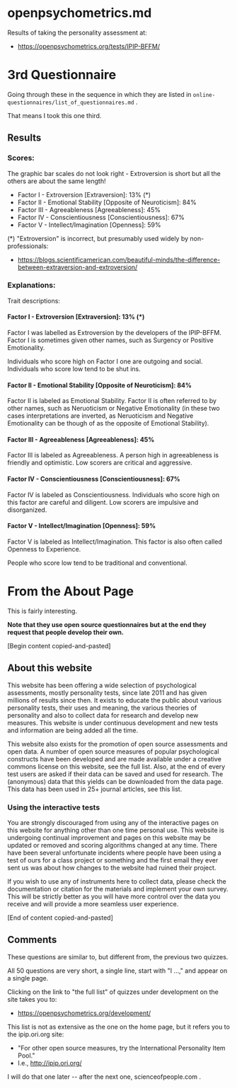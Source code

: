 
# openpsychometrics.md

Results of taking the personality assessment at:

- https://openpsychometrics.org/tests/IPIP-BFFM/

# 3rd Questionnaire

Going through these in the sequence in which they are listed in `online-questionnaires/list_of_questionnaires.md` .

That means I took this one third.


## Results

### Scores:

The graphic bar scales do not look right - Extroversion is short but all the others are about the same length!

- Factor I - Extroversion [Extraversion]: 13% (*)
- Factor II - Emotional Stability [Opposite of Neuroticism]: 84%
- Factor III - Agreeableness [Agreeableness]: 45%
- Factor IV - Conscientiousness [Conscientiousness]: 67%
- Factor V - Intellect/Imagination [Openness]: 59%

(*) "Extroversion" is incorrect, but presumably used widely by non-professionals:

- https://blogs.scientificamerican.com/beautiful-minds/the-difference-between-extraversion-and-extroversion/

### Explanations:

Trait descriptions:

#### Factor I - Extroversion [Extraversion]: 13% (*)

Factor I was labelled as Extroversion by the developers of the IPIP-BFFM. Factor I is sometimes given other names, such as Surgency or Positive Emotionality.

Individuals who score high on Factor I one are outgoing and social. Individuals who score low tend to be shut ins.

#### Factor II - Emotional Stability [Opposite of Neuroticism]: 84%

Factor II is labeled as Emotional Stability. Factor II is often referred to by other names, such as Neruoticism or Negative Emotionality (in these two cases interpretations are inverted, as Neruoticism and Negative Emotionality can be though of as the opposite of Emotional Stability).

#### Factor III - Agreeableness [Agreeableness]: 45%

Factor III is labeled as Agreeableness. A person high in agreeableness is friendly and optimistic. Low scorers are critical and aggressive.

#### Factor IV - Conscientiousness [Conscientiousness]: 67%

Factor IV is labeled as Conscientiousness. Individuals who score high on this factor are careful and diligent. Low scorers are impulsive and disorganized.

#### Factor V - Intellect/Imagination [Openness]: 59%

Factor V is labeled as Intellect/Imagination. This factor is also often called Openness to Experience.

People who score low tend to be traditional and conventional.

# From the About Page

This is fairly interesting.

**Note that they use open source questionnaires but at the end they request that people develop their own.**

[Begin content copied-and-pasted]

## About this website

This website has been offering a wide selection of psychological assessments, mostly personality tests, since late 2011 and has given millions of results since then. It exists to educate the public about various personality tests, their uses and meaning, the various theories of personality and also to collect data for research and develop new measures. This website is under continuous development and new tests and information are being added all the time.

This website also exists for the promotion of open source assessments and open data. A number of open source measures of popular psychological constructs have been developed and are made available under a creative commons license on this website, see the full list. Also, at the end of every test users are asked if their data can be saved and used for research. The (anonymous) data that this yields can be downloaded from the data page. This data has been used in 25+ journal articles, see this list.

### Using the interactive tests

You are strongly discouraged from using any of the interactive pages on this website for anything other than one time personal use. This website is undergoing continual improvement and pages on this website may be updated or removed and scoring algorithms changed at any time. There have been several unfortunate incidents where people have been using a test of ours for a class project or something and the first email they ever sent us was about how changes to the website had ruined their project.

If you wish to use any of instruments here to collect data, please check the documentation or citation for the materials and implement your own survey. This will be strictly better as you will have more control over the data you receive and will provide a more seamless user experience.

[End of content copied-and-pasted]

## Comments

These questions are similar to, but different from, the previous two quizzes.

All 50 questions are very short, a single line, start with "I ...," and appear on a single page.

Clicking on the link to "the full list" of quizzes under development on the site takes you to:

- https://openpsychometrics.org/development/

This list is not as extensive as the one on the home page, but it refers you to the ipip.ori.org site:

- "For other open source measures, try the International Personality Item Pool."
- I.e., http://ipip.ori.org/

I will do that one later -- after the next one, scienceofpeople.com .

